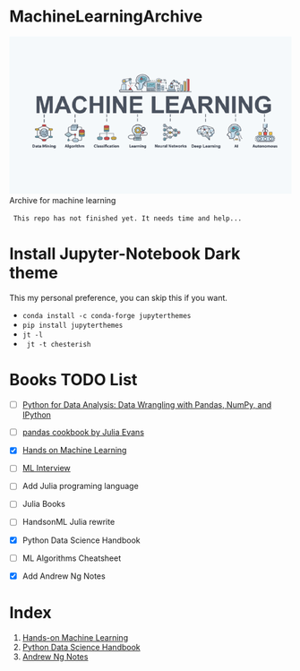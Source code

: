 # MachineLearningArchive

![ML Image](img/ml.png)<br>
Archive for machine learning

` This repo has not finished yet. It needs time and help...`

# Install Jupyter-Notebook Dark theme

This my personal preference, you can skip this if you want.

- `conda install -c conda-forge jupyterthemes`
- `pip install jupyterthemes`
- `jt -l`
- ` jt -t chesterish`

# Books TODO List

- [ ] [Python for Data Analysis: Data Wrangling with Pandas, NumPy, and IPython](https://www.amazon.com/Python-Data-Analysis-Wrangling-IPython/dp/1491957662)
- [ ] [pandas cookbook by Julia Evans](https://github.com/jvns/pandas-cookbook)
- [x] [Hands on Machine Learning](https://www.amazon.com/Hands-Machine-Learning-Scikit-Learn-TensorFlow/dp/1492032646)
- [ ] [ML Interview](https://github.com/khangich/machine-learning-interview)
- [ ] Add Julia programing language
- [ ] Julia Books
- [ ] HandsonML Julia rewrite
- [x] Python Data Science Handbook
- [ ] ML Algorithms Cheatsheet
- [x] Add Andrew Ng Notes


# Index

1. [Hands-on Machine Learning](handsonML2/)
2. [Python Data Science Handbook](Python_Data_Science_Handbook/)
3. [Andrew Ng Notes](AndrewNG/)

